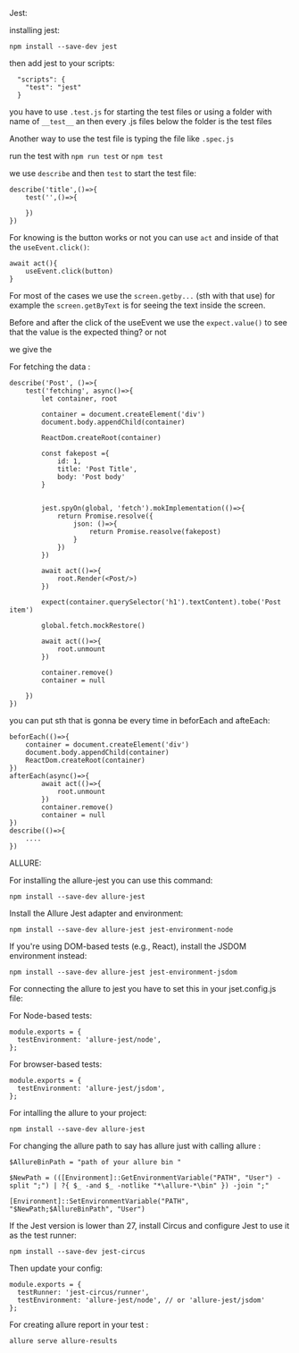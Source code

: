Jest:

installing jest:

```
npm install --save-dev jest
```

then add jest to your scripts:

```
  "scripts": {
    "test": "jest"
  }
```

you have to use `.test.js` for starting the test files or using a folder with name of `__test__` an then every .js files below the folder is the test files

Another way to use the test file is typing the file like `.spec.js`

run the test with `npm run test` or `npm test`

we use `describe` and then `test` to start the test file:

```
describe('title',()=>{
    test('',()=>{

    })
})
```

For knowing is the button works or not you can use `act` and inside of that the `useEvent.click()`:

```
await act(){
    useEvent.click(button)
}
```

For most of the cases we use the `screen.getby...` (sth with that use) for example the `screen.getByText` is for seeing the text inside the screen.

Before and after the click of the useEvent we use the `expect.value()` to see that the value is the expected thing? or not

we give the

For fetching the data :

```
describe('Post', ()=>{
    test('fetching', async()=>{
        let container, root

        container = document.createElement('div')
        document.body.appendChild(container)

        ReactDom.createRoot(container)

        const fakepost ={
            id: 1,
            title: 'Post Title',
            body: 'Post body'
        }


        jest.spyOn(global, 'fetch').mokImplementation(()=>{
            return Promise.resolve({
                json: ()=>{
                    return Promise.reasolve(fakepost)
                }
            })
        })

        await act(()=>{
            root.Render(<Post/>)
        })

        expect(container.querySelector('h1').textContent).tobe('Post item')

        global.fetch.mockRestore()

        await act(()=>{
            root.unmount
        })

        container.remove()
        container = null

    })
})
```

you can put sth that is gonna be every time in beforEach and afteEach:

```
beforEach(()=>{
    container = document.createElement('div')
    document.body.appendChild(container)
    ReactDom.createRoot(container)
})
afterEach(async()=>{
        await act(()=>{
            root.unmount
        })
        container.remove()
        container = null
})
describe(()=>{
    ....
})
```

ALLURE:

For installing the allure-jest you can use this command:

```
npm install --save-dev allure-jest
```

Install the Allure Jest adapter and environment:

```
npm install --save-dev allure-jest jest-environment-node
```

If you're using DOM-based tests (e.g., React), install the JSDOM environment instead:

```
npm install --save-dev allure-jest jest-environment-jsdom
```

For connecting the allure to jest you have to set this in your jset.config.js file:

For Node-based tests:

```
module.exports = {
  testEnvironment: 'allure-jest/node',
};
```

For browser-based tests:

```
module.exports = {
  testEnvironment: 'allure-jest/jsdom',
};

```

For intalling the allure to your project:

```
npm install --save-dev allure-jest
```

For changing the allure path to say has allure just with calling allure :

```
$AllureBinPath = "path of your allure bin "

$NewPath = (([Environment]::GetEnvironmentVariable("PATH", "User") -split ";") | ?{ $_ -and $_ -notlike "*\allure-*\bin" }) -join ";"

[Environment]::SetEnvironmentVariable("PATH", "$NewPath;$AllureBinPath", "User")
```

If the Jest version is lower than 27, install Circus and configure Jest to use it as the test runner:

```
npm install --save-dev jest-circus
```

Then update your config:

```
module.exports = {
  testRunner: 'jest-circus/runner',
  testEnvironment: 'allure-jest/node', // or 'allure-jest/jsdom'
};
```

For creating allure report in your test :

```
allure serve allure-results
```

